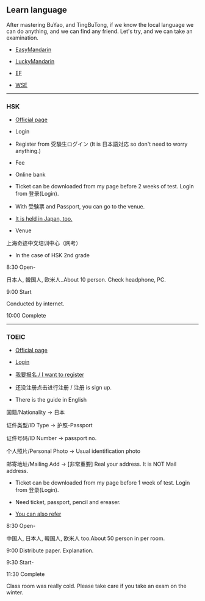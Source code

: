 ## Learn language

After mastering BuYao, and TingBuTong, if we know the local language we can do anything, and we can find any friend. Let's try, and we can take an examination.

- [EasyMandarin](http://www.easymandarin.cn/)


- [LuckyMandarin](http://www.luckymandarin.com/index-jp.asp)


- [EF](http://www.ef.com.cn/englishfirst/cities/shanghai.aspx)


- [WSE](http://www.wallstreet.edu.hk/tc/WsMainPage.htm)

---

### HSK

- [Official page](http://www.chinesetest.cn/index.do)

- Login

- Register from 受験生ログイン (It is 日本語対応 so don't need to worry anything.)

- Fee

- Online bank

- Ticket can be downloaded from my page before 2 weeks of test. Login from 登录(Login).

- With 受験票 and Passport, you can go to the venue.

- [It is held in Japan, too. ](http://www.hskj.jp/index.html)


- Venue

上海奇迹中文培训中心（网考）

- In the case of HSK 2nd grade

8:30 Open-

日本人, 韓国人, 欧米人..About 10 person. Check headphone, PC.

9:00 Start

Conducted by internet.

10:00 Complete

---

### TOEIC

- [Official page](http://toeic.cn/)

- [Login](http://toeic.cn/Member/login.html)

- [我要报名 / I want to register](http://toeic.cn/Member/regCheck.aspx)

- 还没注册点击进行注册 / 注册 is sign up.
- There is the guide in English

国籍/Nationality -> 日本

证件类型/ID Type -> 护照-Passport

证件号码/ID Number -> passport no.

个人照片/Personal Photo -> Usual identification photo

邮寄地址/Mailing Add -> [非常重要] Real your address. It is NOT Mail address.

- Ticket can be downloaded from my page before 1 week of test. Login from 登录(Login).
- Need ticket, passport, pencil and ereaser.

- [You can also refer](http://alcom.alc.co.jp/users/271741/diary/show/354703)



8:30 Open-

中国人, 日本人, 韓国人, 欧米人 too.About 50 person in per room.

9:00 Distribute paper. Explanation.

9:30 Start-

11:30 Complete

Class room was really cold. Please take care if you take an exam on the winter.
